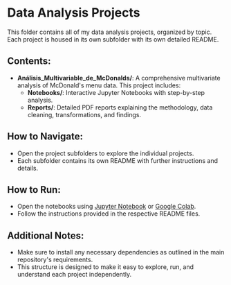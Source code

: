 # Data Analysis Projects

This folder contains all of my data analysis projects, organized by topic. Each project is housed in its own subfolder with its own detailed README.

## Contents:
- **Análisis_Multivariable_de_McDonalds/**: A comprehensive multivariate analysis of McDonald's menu data. This project includes:
  - **Notebooks/**: Interactive Jupyter Notebooks with step-by-step analysis.
  - **Reports/**: Detailed PDF reports explaining the methodology, data cleaning, transformations, and findings.

## How to Navigate:
- Open the project subfolders to explore the individual projects.
- Each subfolder contains its own README with further instructions and details.

## How to Run:
- Open the notebooks using [Jupyter Notebook](https://jupyter.org/) or [Google Colab](https://colab.research.google.com/).
- Follow the instructions provided in the respective README files.

## Additional Notes:
- Make sure to install any necessary dependencies as outlined in the main repository's requirements.
- This structure is designed to make it easy to explore, run, and understand each project independently.





